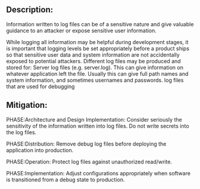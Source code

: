 ## Description:

Information written to log files can be of a sensitive nature and give valuable guidance to an attacker or expose sensitive user information.

While logging all information may be helpful during development stages, it is important that logging levels be set appropriately before a product ships so that sensitive user data and system information are not accidentally exposed to potential attackers. Different log files may be produced and stored for: Server log files (e.g. server.log). This can give information on whatever application left the file. Usually this can give full path names and system information, and sometimes usernames and passwords. log files that are used for debugging

## Mitigation:


PHASE:Architecture and Design Implementation:
Consider seriously the sensitivity of the information written into log files. Do not write secrets into the log files.

PHASE:Distribution:
Remove debug log files before deploying the application into production.

PHASE:Operation:
Protect log files against unauthorized read/write.

PHASE:Implementation:
Adjust configurations appropriately when software is transitioned from a debug state to production.

